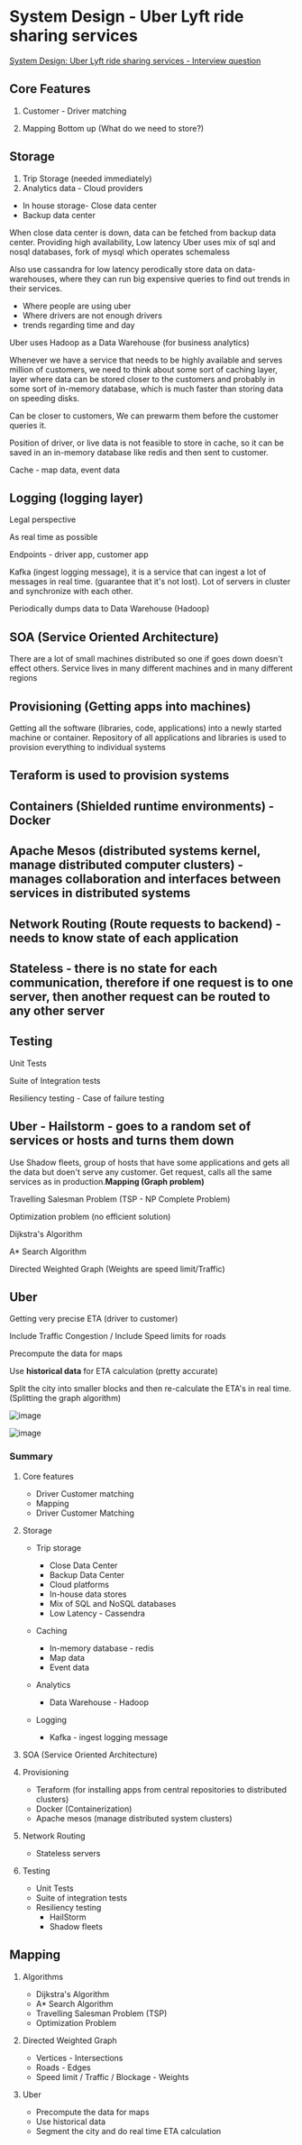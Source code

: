 # System Design - Uber Lyft ride sharing services

[System Design: Uber Lyft ride sharing services - Interview question](https://www.youtube.com/watch?v=J3DY3Te3A_A)

## Core Features

1. Customer - Driver matching

2. Mapping
Bottom up (What do we need to store?)

## Storage

1. Trip Storage (needed immediately)
2. Analytics data - Cloud providers

- In house storage- Close data center
- Backup data center

When close data center is down, data can be fetched from backup data center. Providing high availability, Low latency
Uber uses mix of sql and nosql databases, fork of mysql which operates schemaless

Also use cassandra for low latency
perodically store data on data-warehouses, where they can run big expensive queries to find out trends in their services.

- Where people are using uber
- Where drivers are not enough drivers
- trends regarding time and day

Uber uses Hadoop as a Data Warehouse (for business analytics)

Whenever we have a service that needs to be highly available and serves million of customers, we need to think about some sort of caching layer, layer where data can be stored closer to the customers and probably in some sort of in-memory database, which is much faster than storing data on speeding disks.

Can be closer to customers, We can prewarm them before the customer queries it.

Position of driver, or live data is not feasible to store in cache, so it can be saved in an in-memory database like redis and then sent to customer.

Cache - map data, event data

## Logging (logging layer)

Legal perspective

As real time as possible

Endpoints - driver app, customer app

Kafka (ingest logging message), it is a service that can ingest a lot of messages in real time. (guarantee that it's not lost). Lot of servers in cluster and synchronize with each other.

Periodically dumps data to Data Warehouse (Hadoop)

## SOA (Service Oriented Architecture)

There are a lot of small machines distributed so one if goes down doesn't effect others. Service lives in many different machines and in many different regions

## Provisioning (Getting apps into machines)

Getting all the software (libraries, code, applications) into a newly started machine or container.
Repository of all applications and libraries is used to provision everything to individual systems

## Teraform is used to provision systems

## Containers (Shielded runtime environments) - Docker

## Apache Mesos (distributed systems kernel, manage distributed computer clusters) - manages collaboration and interfaces between services in distributed systems

## Network Routing (Route requests to backend) - needs to know state of each application

## Stateless - there is no state for each communication, therefore if one request is to one server, then another request can be routed to any other server

## Testing

Unit Tests

Suite of Integration tests

Resiliency testing - Case of failure testing

## Uber - Hailstorm - goes to a random set of services or hosts and turns them down

Use Shadow fleets, group of hosts that have some applications and gets all the data but doen't serve any customer. Get request, calls all the same services as in production.**Mapping (Graph problem)**

Travelling Salesman Problem (TSP - NP Complete Problem)

Optimization problem (no efficient solution)

Dijkstra's Algorithm

A* Search Algorithm

Directed Weighted Graph (Weights are speed limit/Traffic)

## Uber

Getting very precise ETA (driver to customer)

Include Traffic Congestion / Include Speed limits for roads

Precompute the data for maps

Use **historical data** for ETA calculation (pretty accurate)

Split the city into smaller blocks and then re-calculate the ETA's in real time. (Splitting the graph algorithm)

![image](../../media/System-Design-Uber-Lyft-ride-sharing-services-image1.jpg)

![image](../../media/System-Design-Uber-Lyft-ride-sharing-services-image2.jpg)

### Summary

1. Core features
   - Driver Customer matching
   - Mapping
   - Driver Customer Matching

2. Storage

   - Trip storage

       - Close Data Center
       - Backup Data Center
       - Cloud platforms
       - In-house data stores
       - Mix of SQL and NoSQL databases
       - Low Latency - Cassendra

   - Caching

       - In-memory database - redis
       - Map data
       - Event data

   - Analytics
       - Data Warehouse - Hadoop

   - Logging
       - Kafka - ingest logging message

3. SOA (Service Oriented Architecture)

4. Provisioning

   - Teraform (for installing apps from central repositories to distributed clusters)
   - Docker (Containerization)
   - Apache mesos (manage distributed system clusters)

5. Network Routing
   - Stateless servers

6. Testing
   - Unit Tests
   - Suite of integration tests
   - Resiliency testing
       - HailStorm
       - Shadow fleets

## Mapping

1. Algorithms

   - Dijkstra's Algorithm
   - A* Search Algorithm
   - Travelling Salesman Problem (TSP)
   - Optimization Problem

2. Directed Weighted Graph

   - Vertices - Intersections
   - Roads - Edges
   - Speed limit / Traffic / Blockage - Weights

3. Uber

   - Precompute the data for maps
   - Use historical data
   - Segment the city and do real time ETA calculation
